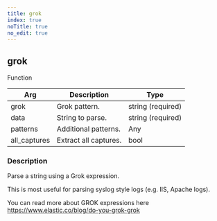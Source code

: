```yaml
---
title: grok
index: true
noTitle: true
no_edit: true
---
```




<div class="vql_item"></div>


## grok
<span class='vql_type pull-right page-header'>Function</span>



<div class="vqlargs"></div>

Arg | Description | Type
----|-------------|-----
grok|Grok pattern.|string (required)
data|String to parse.|string (required)
patterns|Additional patterns.|Any
all_captures|Extract all captures.|bool

### Description

Parse a string using a Grok expression.

This is most useful for parsing syslog style logs (e.g. IIS, Apache logs).

You can read more about GROK expressions here
https://www.elastic.co/blog/do-you-grok-grok


